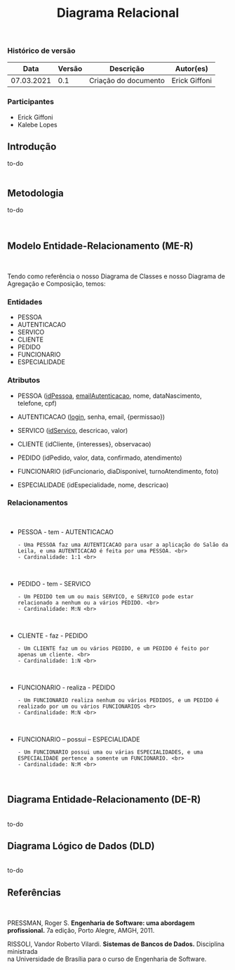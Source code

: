 # <center> Diagrama Relacional
<br>

### Histórico de versão

|Data | Versão | Descrição | Autor(es)
| -- | -- | -- | -- |
| 07.03.2021 | 0.1 | Criação do documento | Erick Giffoni |

### Participantes

* Erick Giffoni 
* Kalebe Lopes
 

## Introdução
<div align="justify">
to-do 
</div><br>

## Metodologia
<div align="justify">

to-do
</div><br>

## Modelo Entidade-Relacionamento (ME-R)
<br>

Tendo como referência o nosso Diagrama de Classes e nosso Diagrama de Agregação e Composição, temos:

### Entidades

- PESSOA <br>
- AUTENTICACAO <br>
- SERVICO <br>
- CLIENTE <br>
- PEDIDO <br>
- FUNCIONARIO <br>
- ESPECIALIDADE <br>

### Atributos 

- PESSOA (<u>idPessoa</u>, <u>emailAutenticacao</u>, nome, dataNascimento, telefone, cpf) <br>

- AUTENTICACAO (<u>login</u>, senha, email, {permissao}) <br>

- SERVICO (<u>idServico</u>, descricao, valor) <br>

- CLIENTE (idCliente, {interesses}, observacao) <br>

- PEDIDO (idPedido, valor, data, confirmado, atendimento) <br>

- FUNCIONARIO (idFuncionario, diaDisponivel, turnoAtendimento, foto) <br>

- ESPECIALIDADE (idEspecialidade, nome, descricao) <br>

 
### Relacionamentos 
<br>

- PESSOA - tem - AUTENTICACAO 

      - Uma PESSOA faz uma AUTENTICACAO para usar a aplicação do Salão da Leila, e uma AUTENTICACAO é feita por uma PESSOA. <br>
      - Cardinalidade: 1:1 <br>

<br>

- PEDIDO - tem - SERVICO 

      - Um PEDIDO tem um ou mais SERVICO, e SERVICO pode estar relacionado a nenhum ou a vários PEDIDO. <br>
      - Cardinalidade: M:N <br>

<br>

- CLIENTE - faz - PEDIDO 

      - Um CLIENTE faz um ou vários PEDIDO, e um PEDIDO é feito por  apenas um cliente. <br>
      - Cardinalidade: 1:N <br>

<br>

- FUNCIONARIO  - realiza - PEDIDO 

      - Um FUNCIONARIO realiza nenhum ou vários PEDIDOS, e um PEDIDO é realizado por um ou vários FUNCIONARIOS <br>
      - Cardinalidade: M:N <br>

<br>

- FUNCIONARIO – possui –  ESPECIALIDADE 

      - Um FUNCIONARIO possui uma ou várias ESPECIALIDADES, e uma ESPECIALIDADE pertence a somente um FUNCIONARIO. <br>
      - Cardinalidade: N:M <br>

<br>

## Diagrama Entidade-Relacionamento (DE-R)
<br>
to-do

## Diagrama Lógico de Dados (DLD)
<br>
to-do


## Referências
<br>

PRESSMAN, Roger S. **Engenharia de Software: uma abordagem profissional.** 7a edição, Porto Alegre, AMGH, 2011.

RISSOLI, Vandor Roberto Vilardi. **Sistemas de Bancos de Dados.** Disciplina ministrada<br>
na Universidade de Brasília para o curso de Engenharia de Software.